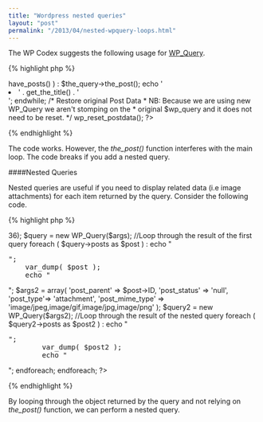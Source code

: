```yaml
---
title: "Wordpress nested queries"
layout: "post"
permalink: "/2013/04/nested-wpquery-loops.html"
---
```


The WP Codex suggests the following usage for [WP_Query](https://codex.wordpress.org/Class_Reference/WP_Query).

{% highlight php %}
<?php
// The Query
$the_query = new WP_Query( $args );

// The Loop
while ( $the_query->have_posts() ) :
	$the_query->the_post();
	echo '<li>' . get_the_title() . '</li>';
endwhile;

/* Restore original Post Data 
 * NB: Because we are using new WP_Query we aren't stomping on the 
 * original $wp_query and it does not need to be reset.
*/
wp_reset_postdata();
?>
{% endhighlight %}

The code works. However, the *the\_post()* function interferes with the main loop. The code breaks if you add a nested query.

####Nested Queries

Nested queries are useful if you need to display related data (i.e image attachments) for each item returned by the query. Consider the following code.

{% highlight php %}
<?php
$args = array('page_id' => 36);
$query = new WP_Query($args);

//Loop through the result of the first query
foreach ( $query->posts as $post ) :
  
	echo "<pre>";
	var_dump( $post ); 
	echo "</pre>";
	  
	$args2 = array( 
		'post_parent' => $post->ID,
		'post_status' => 'null',
		'post_type'=> 'attachment',
		'post_mime_type' => 'image/jpeg,image/gif,image/jpg,image/png'
	);
	$query2 = new WP_Query($args2);

	//Loop through the result of the nested query
	foreach ( $query2->posts as $post2 ) :
		echo "<pre>";
		var_dump( $post2 );
		echo "</pre>";    
	endforeach;
   
endforeach;
?>
{% endhighlight %}

By looping through the object returned by the query and not relying on *the\_post()* function, we can perform a nested query.